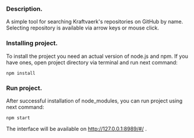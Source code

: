 ### Description.
A simple tool for searching Kraftvaerk's repositories on GitHub by name.
Selecting repository is available via arrow keys or mouse click.


### Installing project.
To install the project you need an actual version of node.js and npm.
If you have ones, open project directory via terminal and run next command:
```shell
npm install
```

### Run project.
After successful installation of node_modules, you can run project using next command:
```shell
npm start
```
The interface will be available on http://127.0.0.1:8989/#/ .